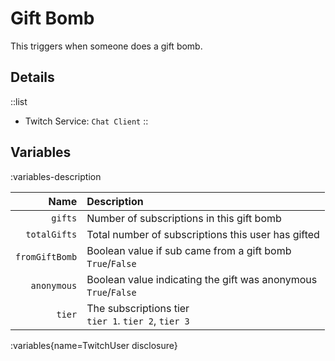 # Gift Bomb
This triggers when someone does a gift bomb.

## Details
::list
- Twitch Service: `Chat Client`
::

## Variables
:variables-description

Name | Description
----:|:------------
`gifts` | Number of subscriptions in this gift bomb
`totalGifts` | Total number of subscriptions this user has gifted
`fromGiftBomb` | Boolean value if sub came from a gift bomb <br>  `True`/`False` 
`anonymous` | Boolean value indicating the gift was anonymous <br> `True`/`False` 
`tier` | The subscriptions tier <br> `tier 1`. `tier 2`, `tier 3`

:variables{name=TwitchUser disclosure}